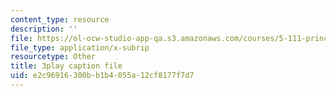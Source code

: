 ```yaml
---
content_type: resource
description: ''
file: https://ol-ocw-studio-app-qa.s3.amazonaws.com/courses/5-111-principles-of-chemical-science-fall-2008/e2c96916300bb1b4055a12cf8177f7d7_f7RRqxv2pzg.srt
file_type: application/x-subrip
resourcetype: Other
title: 3play caption file
uid: e2c96916-300b-b1b4-055a-12cf8177f7d7
---
```

